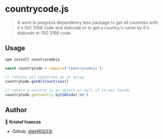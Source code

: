 # countrycode.js

> A work in progress dependency less package to get all countries with it's ISO 3166 code and dialcode or to get a country's name by it's dialcode or ISO 3166 code.

## Usage

```sh
npm install countrycodejs
```

```js
const countryCode = require('countrycodejs');

// returns all countries as an array
countryCode.getAllCountries()

// return a country in an object or null if it was founds
countryCode.getCountry.byISOCode('HU')
```

## Author

👤 **Kristof Ivancza**

* Github: [@kHRISl33t](https://github.com/kHRISl33t)
